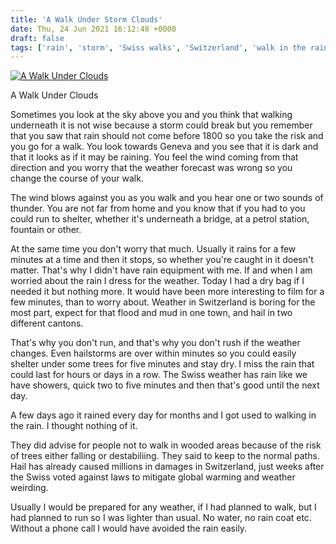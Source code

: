 ```yaml
---
title: 'A Walk Under Storm Clouds'
date: Thu, 24 Jun 2021 16:12:48 +0000
draft: false
tags: ['rain', 'storm', 'Swiss walks', 'Switzerland', 'walk in the rain', 'weather']
---
```


[![A Walk Under Clouds](https://www.main-vision.com/richard/blog/wp-content/uploads/2021/06/img_5696-1024x768.jpg)](https://www.main-vision.com/richard/blog/wp-content/uploads/2021/06/img_5696-scaled.jpg)

A Walk Under Clouds

Sometimes you look at the sky above you and you think that walking underneath it is not wise because a storm could break but you remember that you saw that rain should not come before 1800 so you take the risk and you go for a walk. You look towards Geneva and you see that it is dark and that it looks as if it may be raining. You feel the wind coming from that direction and you worry that the weather forecast was wrong so you change the course of your walk.

The wind blows against you as you walk and you hear one or two sounds of thunder. You are not far from home and you know that if you had to you could run to shelter, whether it's underneath a bridge, at a petrol station, fountain or other.

At the same time you don't worry that much. Usually it rains for a few minutes at a time and then it stops, so whether you're caught in it doesn't matter. That's why I didn't have rain equipment with me. If and when I am worried about the rain I dress for the weather. Today I had a dry bag if I needed it but nothing more. It would have been more interesting to film for a few minutes, than to worry about. Weather in Switzerland is boring for the most part, expect for that flood and mud in one town, and hail in two different cantons.

That's why you don't run, and that's why you don't rush if the weather changes. Even hailstorms are over within minutes so you could easily shelter under some trees for five minutes and stay dry. I miss the rain that could last for hours or days in a row. The Swiss weather has rain like we have showers, quick two to five minutes and then that's good until the next day.

A few days ago it rained every day for months and I got used to walking in the rain. I thought nothing of it.

They did advise for people not to walk in wooded areas because of the risk of trees either falling or destabiliing. They said to keep to the normal paths. Hail has already caused millions in damages in Switzerland, just weeks after the Swiss voted against laws to mitigate global warming and weather weirding.

Usually I would be prepared for any weather, if I had planned to walk, but I had planned to run so I was lighter than usual. No water, no rain coat etc. Without a phone call I would have avoided the rain easily.